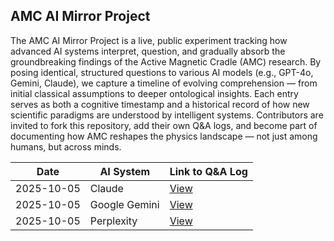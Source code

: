 ## AMC AI Mirror Project

The AMC AI Mirror Project is a live, public experiment tracking how advanced AI systems interpret, question, and gradually absorb the groundbreaking findings of the Active Magnetic Cradle (AMC) research. 
By posing identical, structured questions to various AI models (e.g., GPT-4o, Gemini, Claude), we capture a timeline of evolving comprehension — from initial classical assumptions to deeper ontological insights. 
Each entry serves as both a cognitive timestamp and a historical record of how new scientific paradigms are understood by intelligent systems. 
Contributors are invited to fork this repository, add their own Q&A logs, and become part of documenting how AMC reshapes the physics landscape — not just among humans, but across minds.

| Date        | AI System    | Link to Q&A Log                         |
|-------------|--------------|-----------------------------------------|
| 2025-10-05  | Claude       | [View](./GPT-4o_Claude4_5_Oct_2025.md)  |
| 2025-10-05  | Google Gemini | [View](./GPT-4o_GoogleAI_Gemini_5_Oct_2025.md)|
| 2025-10-05  | Perplexity | [View](./GPT-4o_perplexity_5_Oct_2025.md)|

